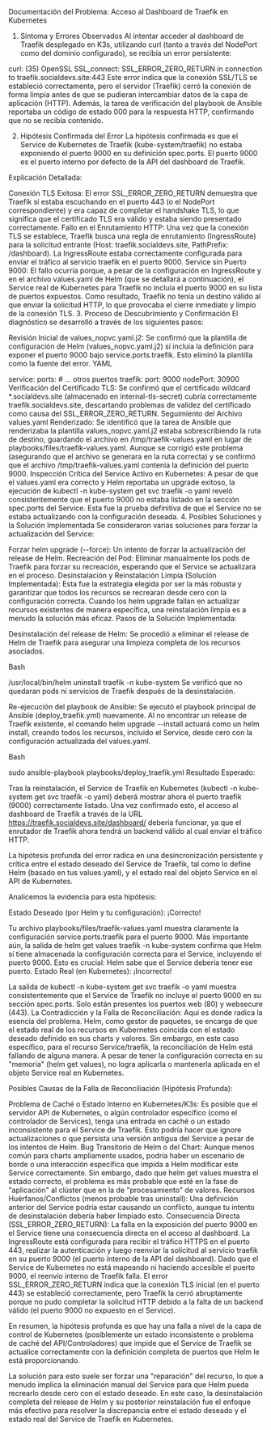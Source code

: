 Documentación del Problema: Acceso al Dashboard de Traefik en Kubernetes
1. Síntoma y Errores Observados
Al intentar acceder al dashboard de Traefik desplegado en K3s, utilizando curl (tanto a través del NodePort como del dominio configurado), se recibía un error persistente:

curl: (35) OpenSSL SSL_connect: SSL_ERROR_ZERO_RETURN in connection to traefik.socialdevs.site:443
Este error indica que la conexión SSL/TLS se estableció correctamente, pero el servidor (Traefik) cerró la conexión de forma limpia antes de que se pudieran intercambiar datos de la capa de aplicación (HTTP). Además, la tarea de verificación del playbook de Ansible reportaba un código de estado 000 para la respuesta HTTP, confirmando que no se recibía contenido.

2. Hipótesis Confirmada del Error
La hipótesis confirmada es que el Service de Kubernetes de Traefik (kube-system/traefik) no estaba exponiendo el puerto 9000 en su definición spec.ports. El puerto 9000 es el puerto interno por defecto de la API del dashboard de Traefik.

Explicación Detallada:

Conexión TLS Exitosa: El error SSL_ERROR_ZERO_RETURN demuestra que Traefik sí estaba escuchando en el puerto 443 (o el NodePort correspondiente) y era capaz de completar el handshake TLS, lo que significa que el certificado TLS era válido y estaba siendo presentado correctamente.
Fallo en el Enrutamiento HTTP: Una vez que la conexión TLS se establece, Traefik busca una regla de enrutamiento (IngressRoute) para la solicitud entrante (Host: traefik.socialdevs.site, PathPrefix: /dashboard). La IngressRoute estaba correctamente configurada para enviar el tráfico al servicio traefik en el puerto 9000.
Service sin Puerto 9000: El fallo ocurría porque, a pesar de la configuración en IngressRoute y en el archivo values.yaml de Helm (que se detallará a continuación), el Service real de Kubernetes para Traefik no incluía el puerto 9000 en su lista de puertos expuestos. Como resultado, Traefik no tenía un destino válido al que enviar la solicitud HTTP, lo que provocaba el cierre inmediato y limpio de la conexión TLS.
3. Proceso de Descubrimiento y Confirmación
El diagnóstico se desarrolló a través de los siguientes pasos:

Revisión Inicial de values_nopvc.yaml.j2: Se confirmó que la plantilla de configuración de Helm (values_nopvc.yaml.j2) sí incluía la definición para exponer el puerto 9000 bajo service.ports.traefik. Esto eliminó la plantilla como la fuente del error.
YAML

service:
  ports:
    # ... otros puertos
    traefik:
      port: 9000
      nodePort: 30900
Verificación del Certificado TLS: Se confirmó que el certificado wildcard *.socialdevs.site (almacenado en internal-tls-secret) cubría correctamente traefik.socialdevs.site, descartando problemas de validez del certificado como causa del SSL_ERROR_ZERO_RETURN.
Seguimiento del Archivo values.yaml Renderizado: Se identificó que la tarea de Ansible que renderizaba la plantilla values_nopvc.yaml.j2 estaba sobrescribiendo la ruta de destino, guardando el archivo en /tmp/traefik-values.yaml en lugar de playbooks/files/traefik-values.yaml. Aunque se corrigió este problema (asegurando que el archivo se generara en la ruta correcta) y se confirmó que el archivo /tmp/traefik-values.yaml contenía la definición del puerto 9000.
Inspección Crítica del Service Activo en Kubernetes: A pesar de que el values.yaml era correcto y Helm reportaba un upgrade exitoso, la ejecución de kubectl -n kube-system get svc traefik -o yaml reveló consistentemente que el puerto 9000 no estaba listado en la sección spec.ports del Service. Esta fue la prueba definitiva de que el Service no se estaba actualizando con la configuración deseada.
4. Posibles Soluciones y la Solución Implementada
Se consideraron varias soluciones para forzar la actualización del Service:

Forzar helm upgrade (--force): Un intento de forzar la actualización del release de Helm.
Recreación del Pod: Eliminar manualmente los pods de Traefik para forzar su recreación, esperando que el Service se actualizara en el proceso.
Desinstalación y Reinstalación Limpia (Solución Implementada): Esta fue la estrategia elegida por ser la más robusta y garantizar que todos los recursos se recrearan desde cero con la configuración correcta. Cuando los helm upgrade fallan en actualizar recursos existentes de manera específica, una reinstalación limpia es a menudo la solución más eficaz.
Pasos de la Solución Implementada:

Desinstalación del release de Helm:
Se procedió a eliminar el release de Helm de Traefik para asegurar una limpieza completa de los recursos asociados.

Bash

/usr/local/bin/helm uninstall traefik -n kube-system
Se verificó que no quedaran pods ni servicios de Traefik después de la desinstalación.

Re-ejecución del playbook de Ansible:
Se ejecutó el playbook principal de Ansible (deploy_traefik.yml) nuevamente. Al no encontrar un release de Traefik existente, el comando helm upgrade --install actuará como un helm install, creando todos los recursos, incluido el Service, desde cero con la configuración actualizada del values.yaml.

Bash

sudo ansible-playbook playbooks/deploy_traefik.yml
Resultado Esperado:

Tras la reinstalación, el Service de Traefik en Kubernetes (kubectl -n kube-system get svc traefik -o yaml) deberá mostrar ahora el puerto traefik (9000) correctamente listado. Una vez confirmado esto, el acceso al dashboard de Traefik a través de la URL https://traefik.socialdevs.site/dashboard/ debería funcionar, ya que el enrutador de Traefik ahora tendrá un backend válido al cual enviar el tráfico HTTP.

La hipótesis profunda del error radica en una desincronización persistente y crítica entre el estado deseado del Service de Traefik, tal como lo define Helm (basado en tus values.yaml), y el estado real del objeto Service en el API de Kubernetes.

Analicemos la evidencia para esta hipótesis:

Estado Deseado (por Helm y tu configuración): ¡Correcto!

Tu archivo playbooks/files/traefik-values.yaml muestra claramente la configuración service.ports.traefik para el puerto 9000.
Más importante aún, la salida de helm get values traefik -n kube-system confirma que Helm sí tiene almacenada la configuración correcta para el Service, incluyendo el puerto 9000. Esto es crucial: Helm sabe que el Service debería tener ese puerto.
Estado Real (en Kubernetes): ¡Incorrecto!

La salida de kubectl -n kube-system get svc traefik -o yaml muestra consistentemente que el Service de Traefik no incluye el puerto 9000 en su sección spec.ports. Solo están presentes los puertos web (80) y websecure (443).
La Contradicción y la Falla de Reconciliación:
Aquí es donde radica la esencia del problema. Helm, como gestor de paquetes, se encarga de que el estado real de los recursos en Kubernetes coincida con el estado deseado definido en sus charts y valores. Sin embargo, en este caso específico, para el recurso Service/traefik, la reconciliación de Helm está fallando de alguna manera. A pesar de tener la configuración correcta en su "memoria" (helm get values), no logra aplicarla o mantenerla aplicada en el objeto Service real en Kubernetes.

Posibles Causas de la Falla de Reconciliación (Hipótesis Profunda):

Problema de Caché o Estado Interno en Kubernetes/K3s: Es posible que el servidor API de Kubernetes, o algún controlador específico (como el controlador de Services), tenga una entrada en caché o un estado inconsistente para el Service de Traefik. Esto podría hacer que ignore actualizaciones o que persista una versión antigua del Service a pesar de los intentos de Helm.
Bug Transitorio de Helm o del Chart: Aunque menos común para charts ampliamente usados, podría haber un escenario de borde o una interacción específica que impida a Helm modificar este Service correctamente. Sin embargo, dado que helm get values muestra el estado correcto, el problema es más probable que esté en la fase de "aplicación" al clúster que en la de "procesamiento" de valores.
Recursos Huérfanos/Conflictos (menos probable tras uninstall): Una definición anterior del Service podría estar causando un conflicto, aunque tu intento de desinstalación debería haber limpiado esto.
Consecuencia Directa (SSL_ERROR_ZERO_RETURN):
La falla en la exposición del puerto 9000 en el Service tiene una consecuencia directa en el acceso al dashboard. La IngressRoute está configurada para recibir el tráfico HTTPS en el puerto 443, realizar la autenticación y luego reenviar la solicitud al servicio traefik en su puerto 9000 (el puerto interno de la API del dashboard). Dado que el Service de Kubernetes no está mapeando ni haciendo accesible el puerto 9000, el reenvío interno de Traefik falla. El error SSL_ERROR_ZERO_RETURN indica que la conexión TLS inicial (en el puerto 443) se estableció correctamente, pero Traefik la cerró abruptamente porque no pudo completar la solicitud HTTP debido a la falta de un backend válido (el puerto 9000 no expuesto en el Service).

En resumen, la hipótesis profunda es que hay una falla a nivel de la capa de control de Kubernetes (posiblemente un estado inconsistente o problema de caché del API/Controladores) que impide que el Service de Traefik se actualice correctamente con la definición completa de puertos que Helm le está proporcionando.

La solución para esto suele ser forzar una "reparación" del recurso, lo que a menudo implica la eliminación manual del Service para que Helm pueda recrearlo desde cero con el estado deseado. En este caso, la desinstalación completa del release de Helm y su posterior reinstalación fue el enfoque más efectivo para resolver la discrepancia entre el estado deseado y el estado real del Service de Traefik en Kubernetes.